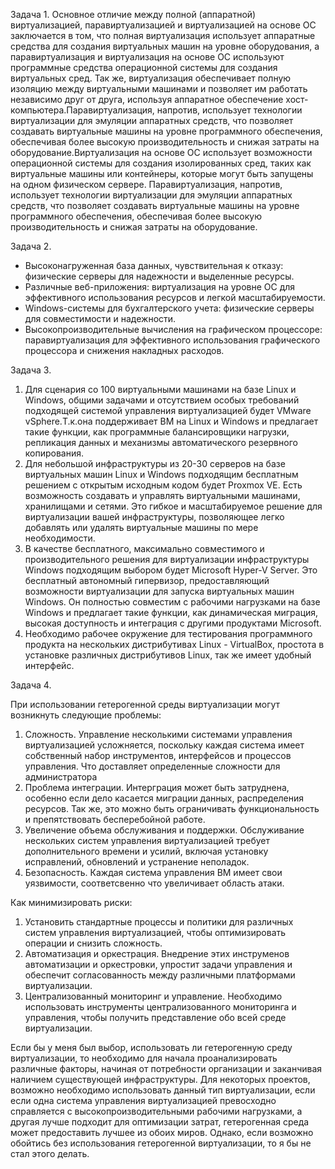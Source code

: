 Задача 1.
Основное отличие между полной (аппаратной) виртуализацией, паравиртуализацией и виртуализацией на основе ОС заключается в том, что полная виртуализация использует аппаратные средства для создания виртуальных машин на уровне оборудования, а паравиртуализация и виртуализация на основе ОС используют программные средства операционной системы для создания виртуальных сред. Так же, виртуализация обеспечивает полную изоляцию между виртуальными машинами и позволяет им работать независимо друг от друга, используя аппаратное обеспечение хост-компьютера.Паравиртуализация, напротив, использует технологии виртуализации для эмуляции аппаратных средств, что позволяет создавать виртуальные машины на уровне программного обеспечения, обеспечивая более высокую производительность и снижая затраты на оборудование.Виртуализация на основе ОС использует возможности операционной системы для создания изолированных сред, таких как виртуальные машины или контейнеры, которые могут быть запущены на одном физическом сервере. Паравиртуализация, напротив, использует технологии виртуализации для эмуляции аппаратных средств, что позволяет создавать виртуальные машины на уровне программного обеспечения, обеспечивая более высокую производительность и снижая затраты на оборудование.


Задача 2.
- Высоконагруженная база данных, чувствительная к отказу: физические серверы для надежности и выделенные ресурсы.
- Различные веб-приложения: виртуализация на уровне ОС для эффективного использования ресурсов и легкой масштабируемости.
- Windows-системы для бухгалтерского учета: физические серверы для совместимости и надежности.
- Высокопроизводительные вычисления на графическом процессоре: паравиртуализация для эффективного использования графического процессора и снижения накладных расходов.

Задача 3.

1. Для сценария со 100 виртуальными машинами на базе Linux и Windows, общими задачами и отсутствием особых требований подходящей системой управления виртуализацией будет VMware vSphere.Т.к.она поддерживает ВМ на Linux и Windows и предлагает такие функции, как программные балансировщики нагрузки, репликация данных и механизмы автоматического резервного копирования.
2.  Для небольшой инфраструктуры из 20-30 серверов на базе виртуальных машин Linux и Windows подходящим бесплатным решением с открытым исходным кодом будет Proxmox VE. Есть возможность создавать и управлять виртуальными машинами, хранилищами и сетями. Это гибкое и масштабируемое решение для виртуализации вашей инфраструктуры, позволяющее легко добавлять или удалять виртуальные машины по мере необходимости.
3. В качестве бесплатного, максимально совместимого и производительного решения для виртуализации инфраструктуры Windows подходящим выбором будет Microsoft Hyper-V Server. Это бесплатный автономный гипервизор, предоставляющий возможности виртуализации для запуска виртуальных машин Windows. Он полностью совместим с рабочими нагрузками на базе Windows и предлагает такие функции, как динамическая миграция, высокая доступность и интеграция с другими продуктами Microsoft.
4. Необходимо рабочее окружение для тестирования программного продукта на нескольких дистрибутивах Linux - VirtualBox, простота в установке различных дистрибутивов Linux, так же имеет удобный интерфейс. 

Задача 4. 

При использовании гетерогенной среды виртуализации могут возникнуть следующие проблемы:
1. Сложность. Управление несколькими системами управления виртуализацией усложняется, поскольку каждая система имеет собственный набор инструментов, интерфейсов и процессов управления. Что доставляет определенные сложности для администратора
2. Проблема интеграции. Интерграция может быть затруднена, особенно если дело касается миграции данных, распределения ресурсов. Так же, это можно быть ограничивать функциональность и препятствовать бесперебойной работе. 
3. Увеличение объема обслуживания и поддержки. Обслуживание нескольких систем управления виртуализацией требует дополнительного времени и усилий, включая установку исправлений, обновлений и устранение неполадок.
4. Безопасность. Каждая система управления ВМ имеет свои уязвимости, соответсвенно что увеличивает область атаки. 


Как минимизировать риски: 
1. Установить стандартные процессы и политики для различных систем управления виртуализацией, чтобы оптимизировать операции и снизить сложность.
2. Автоматизация и оркестрация. Внедрение этих инструменов автоматизации и оркестровки, упростит задачи управления и обеспечит согласованность между различными платформами виртуализации.
3. Централизованный мониторинг и управление. Необходимо использовать инструменты централизованного мониторинга и управления, чтобы получить представление обо всей среде виртуализации.

Если бы у меня был выбор, использовать ли гетерогенную среду виртуализации, то необходимо для начала проанализировать различные факторы, начиная от потребности организации и заканчивая наличием существующей инфраструктуры. Для некоторых проектов, возможно необходимо использовать данный тип виртуализации, если если одна система управления виртуализацией превосходно справляется с высокопроизводительными рабочими нагрузками, а другая лучше подходит для оптимизации затрат, гетерогенная среда может предоставить лучшее из обоих миров. Однако, если возможно обойтись без использования гетерогенной виртуализации, то я бы не стал этого делать. 


